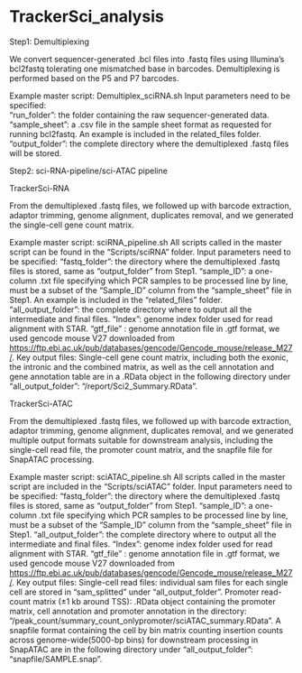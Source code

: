 # TrackerSci_analysis

Step1: Demultiplexing

We convert sequencer-generated .bcl files into .fastq files using Illumina’s bcl2fastq tolerating one mismatched base in barcodes. Demultiplexing is performed based on the P5 and P7 barcodes.

Example master script: Demultiplex_sciRNA.sh
Input parameters need to be specified:	
“run_folder”: the folder containing the raw sequencer-generated data. 
“sample_sheet”: a .csv file in the sample sheet format as requested for running bcl2fastq. An example is included in the related_files folder.
“output_folder”: the complete directory where the demultiplexed .fastq files will be stored.

Step2: sci-RNA-pipeline/sci-ATAC pipeline

TrackerSci-RNA

From the demultiplexed .fastq files, we followed up with barcode extraction, adaptor trimming, genome alignment, duplicates removal, and we generated the single-cell gene count matrix.

Example master script: sciRNA_pipeline.sh
All scripts called in the master script can be found in the “Scripts/sciRNA” folder.
Input parameters need to be specified:
“fastq_folder”: the directory where the demultiplexed .fastq files is stored, same as “output_folder” from Step1. 
“sample_ID”: a one-column .txt file specifying which PCR samples to be processed line by line, must be a subset of the “Sample_ID” column from the “sample_sheet” file in Step1. An example is included in the “related_files” folder.
“all_output_folder”: the complete directory where to output all the intermediate and final files.
“Index”: genome index folder used for read alignment with STAR.
“gtf_file” : genome annotation file in .gtf format, we used gencode mouse V27 downloaded from https://ftp.ebi.ac.uk/pub/databases/gencode/Gencode_mouse/release_M27/.
Key output files:
Single-cell gene count matrix, including both the exonic, the intronic and the combined matrix, as well as the cell annotation and gene annotation table are in a .RData object in the following directory under “all_output_folder”: “/report/Sci2_Summary.RData”.


TrackerSci-ATAC

From the demultiplexed .fastq files, we followed up with barcode extraction, adaptor trimming, genome alignment, duplicates removal, and we generated multiple output formats suitable for downstream analysis, including the single-cell read file, the promoter count matrix, and the snapfile file for SnapATAC processing.  

Example master script: sciATAC_pipeline.sh
All scripts called in the master script are included in the “Scripts/sciATAC” folder.
Input parameters need to be specified:
“fastq_folder”: the directory where the demultiplexed .fastq files is stored, same as “output_folder” from Step1. 
“sample_ID”: a one-column .txt file specifying which PCR samples to be processed line by line, must be a subset of the “Sample_ID” column from the “sample_sheet” file in Step1.
“all_output_folder”: the complete directory where to output all the intermediate and final files.
“Index”: genome index folder used for read alignment with STAR.
“gtf_file” : genome annotation file in .gtf format, we used gencode mouse V27 downloaded from https://ftp.ebi.ac.uk/pub/databases/gencode/Gencode_mouse/release_M27/.
Key output files:
Single-cell read files: individual sam files for each single cell are stored in “sam_splitted” under “all_output_folder”.
Promoter read-count matrix  (±1 kb around TSS): .RData object containing the promoter matrix, cell annotation and promoter annotation in the directory: “/peak_count/summary_count_onlypromoter/sciATAC_summary.RData”.
A snapfile format containing the cell by bin matrix counting insertion counts across genome-wide(5000-bp bins) for downstream processing in SnapATAC are in the following directory under “all_output_folder”: “snapfile/SAMPLE.snap”.
